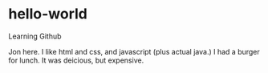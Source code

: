 # hello-world
Learning Github

Jon here. I like html and css, and javascript (plus actual java.) 
I had a burger for lunch. It was deicious, but expensive. 

